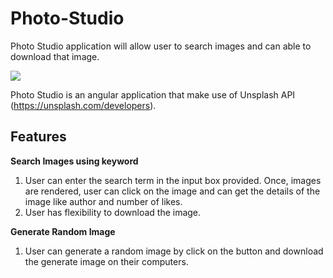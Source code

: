 # Photo-Studio
Photo Studio application will allow user to search images and can able to download that image. 

![](Photo-studio-demo.gif)

Photo Studio is an angular application that make use of Unsplash API (https://unsplash.com/developers).

## Features

**Search Images using keyword**
1. User can enter the search term in the input box provided. Once, images are rendered, user can click on the image and can get the details of the image like author and number of likes.
2. User has flexibility to download the image.

**Generate Random Image**
1. User can generate a random image by click on the button and download the generate image on their computers.




